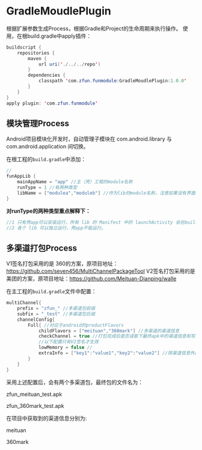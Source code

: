 # GradleMoudlePlugin
根据扩展参数生成Process，根据Gradle和Project的生命周期来执行操作。
使用，在根build.gradle中apply插件：
```java
buildscript {
    repositories {
        maven {
            url uri('./../../repo')
        }
        dependencies {
            classpath 'com.zfun.funmodule:GradleMoudlePlugin:1.0.0'
        }
    }
}
apply plugin: 'com.zfun.funmodule'
```

## 模块管理Process
Android项目模块化开发时，自动管理子模块在 com.android.library 与 com.android.application 间切换。

在根工程的`build.gradle`中添加：

```java
//
funAppLib {
    mainAppName = "app"	//主（壳）工程的module名称
    runType = 1	//有两种类型
    libName = ["modulea","moduleb"] //作为lib的module名称，注意如果没有界面那么可以不用在这里声明
}
```
**对runType的两种类型重点解释下：**

```java
//1 只有壳app可以安装运行，所有 lib 的 Manifest 中的 launchActivity 会在build时去掉launch属性，build完成后会重新还原此 Manifest。
//2 各个 lib 可以独立运行，壳app不能运行。
```

## 多渠道打包Process
V1签名打包采用的是 360的方案，原项目地址：https://github.com/seven456/MultiChannelPackageTool
V2签名打包采用的是 美团的方案，原项目地址：https://github.com/Meituan-Dianping/walle

在主工程的`build.gradle`文件中配置：
```java
multiChannel{
    prefix = "zfun_" //多渠道包前缀
    subfix = "_test" //多渠道包后缀
    channelConfig{
        Full{ //对应于android的productFlavors
            childFlavors = ["meituan","360mark"] //多渠道的渠道信息
            checkChannel = true //打包完成后是否读取下最终apk中的渠道信息和写入的渠道信息相等
            //以下配置只有V2签名才生效
            lowMemory = false //
            extraInfo = ["key1":"value1","key2":"value2"] //除渠道信息外的额外信息
        }
    }
}
```

采用上述配置后，会有两个多渠道包，最终包的文件名为：

zfun_meituan_test.apk

zfun_360mark_test.apk

在项目中获取到的渠道信息分别为:

meituan

360mark
